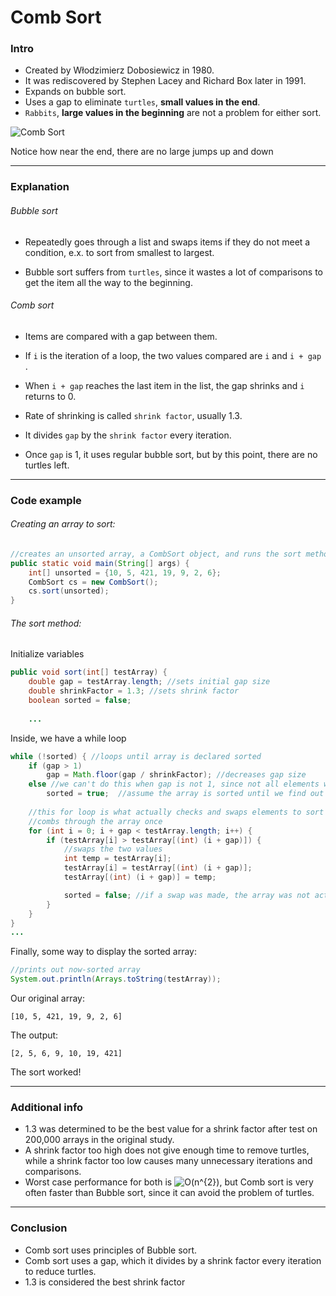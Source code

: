 # Comb Sort

### Intro

* Created by Włodzimierz Dobosiewicz in 1980.
* It was rediscovered by Stephen Lacey and Richard Box later in 1991.
* Expands on bubble sort.
* Uses a gap to eliminate `turtles`, **small values in the end**.
* `Rabbits`, **large values in the beginning** are not a problem for either sort.

![Comb Sort](https://upload.wikimedia.org/wikipedia/commons/thumb/4/46/Comb_sort_demo.gif/220px-Comb_sort_demo.gif)

Notice how near the end, there are no large jumps up and down

------

### Explanation

###### Bubble sort

* Repeatedly goes through a list and swaps items if they do not meet a condition, e.x. to sort from smallest to largest.

* Bubble sort suffers from `turtles`, since it wastes a lot of comparisons to get the item all the way to the beginning.



###### Comb sort

* Items are compared with a gap between them.
* If `i` is the iteration of a loop, the two values compared are `i` and  `i + gap` .
* When `i + gap` reaches the last item in the list, the gap shrinks and `i` returns to 0.

* Rate of shrinking is called `shrink factor`, usually 1.3.

* It divides `gap` by the `shrink factor` every iteration.
* Once `gap` is 1, it uses regular bubble sort, but by this point, there are no turtles left.

------

### Code example

###### Creating an array to sort:

```java
//creates an unsorted array, a CombSort object, and runs the sort method
public static void main(String[] args) {
    int[] unsorted = {10, 5, 421, 19, 9, 2, 6};
    CombSort cs = new CombSort();
    cs.sort(unsorted);
}
```



###### The sort method:

Initialize variables

```java
public void sort(int[] testArray) {
    double gap = testArray.length; //sets initial gap size
    double shrinkFactor = 1.3; //sets shrink factor
    boolean sorted = false;
    
    ...
```

Inside, we have a while loop

```java
while (!sorted) { //loops until array is declared sorted
    if (gap > 1)
        gap = Math.floor(gap / shrinkFactor); //decreases gap size
    else //we can't do this when gap is not 1, since not all elements would be compared
        sorted = true;  //assume the array is sorted until we find out it's not
    
	//this for loop is what actually checks and swaps elements to sort
    //combs through the array once    
    for (int i = 0; i + gap < testArray.length; i++) {
        if (testArray[i] > testArray[(int) (i + gap)]) {
            //swaps the two values
            int temp = testArray[i];
            testArray[i] = testArray[(int) (i + gap)];
            testArray[(int) (i + gap)] = temp;

            sorted = false; //if a swap was made, the array was not actually sorted
        }
    }
}
...
```

Finally, some way to display the sorted array:


```java
//prints out now-sorted array
System.out.println(Arrays.toString(testArray));
```



Our original array:

```
[10, 5, 421, 19, 9, 2, 6]
```

The output:

```
[2, 5, 6, 9, 10, 19, 421]
```

The sort worked!

------

### Additional info

* 1.3 was determined to be the best value for a shrink factor after test on 200,000 arrays in the original study.
* A shrink factor too high does not give enough time to remove turtles, while a shrink factor too low causes many unnecessary iterations and comparisons.
* Worst case performance for both is ![O(n^{2})](https://wikimedia.org/api/rest_v1/media/math/render/svg/6cd9594a16cb898b8f2a2dff9227a385ec183392), but Comb sort is very often faster than Bubble sort, since it can avoid the problem of turtles.

------

### Conclusion

* Comb sort uses principles of Bubble sort.
* Comb sort uses a gap, which it divides by a shrink factor every iteration to reduce turtles.
* 1.3 is considered the best shrink factor